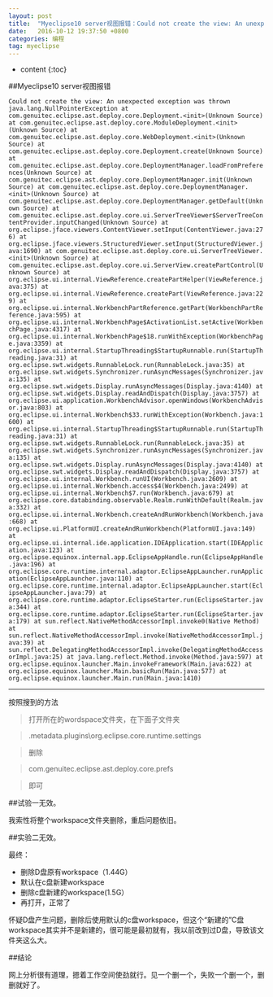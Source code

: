 ```yaml
---
layout: post
title:  "Myeclipse10 server视图报错：Could not create the view: An unexpected exception was thrown.解决"
date:   2016-10-12 19:37:50 +0800 
categories: 编程
tag: myeclipse
---
```


* content
{:toc}



##Myeclipse10 server视图报错

`Could not create the view: An unexpected exception was thrown
java.lang.NullPointerException
	at com.genuitec.eclipse.ast.deploy.core.Deployment.<init>(Unknown Source)
	at com.genuitec.eclipse.ast.deploy.core.ModuleDeployment.<init>(Unknown Source)
	at com.genuitec.eclipse.ast.deploy.core.WebDeployment.<init>(Unknown Source)
	at com.genuitec.eclipse.ast.deploy.core.Deployment.create(Unknown Source)
	at com.genuitec.eclipse.ast.deploy.core.DeploymentManager.loadFromPreferences(Unknown Source)
	at com.genuitec.eclipse.ast.deploy.core.DeploymentManager.init(Unknown Source)
	at com.genuitec.eclipse.ast.deploy.core.DeploymentManager.<init>(Unknown Source)
	at com.genuitec.eclipse.ast.deploy.core.DeploymentManager.getDefault(Unknown Source)
	at com.genuitec.eclipse.ast.deploy.core.ui.ServerTreeViewer$ServerTreeContentProvider.inputChanged(Unknown Source)
	at org.eclipse.jface.viewers.ContentViewer.setInput(ContentViewer.java:276)
	at org.eclipse.jface.viewers.StructuredViewer.setInput(StructuredViewer.java:1690)
	at com.genuitec.eclipse.ast.deploy.core.ui.ServerTreeViewer.<init>(Unknown Source)
	at com.genuitec.eclipse.ast.deploy.core.ui.ServerView.createPartControl(Unknown Source)
	at org.eclipse.ui.internal.ViewReference.createPartHelper(ViewReference.java:375)
	at org.eclipse.ui.internal.ViewReference.createPart(ViewReference.java:229)
	at org.eclipse.ui.internal.WorkbenchPartReference.getPart(WorkbenchPartReference.java:595)
	at org.eclipse.ui.internal.WorkbenchPage$ActivationList.setActive(WorkbenchPage.java:4317)
	at org.eclipse.ui.internal.WorkbenchPage$18.runWithException(WorkbenchPage.java:3359)
	at org.eclipse.ui.internal.StartupThreading$StartupRunnable.run(StartupThreading.java:31)
	at org.eclipse.swt.widgets.RunnableLock.run(RunnableLock.java:35)
	at org.eclipse.swt.widgets.Synchronizer.runAsyncMessages(Synchronizer.java:135)
	at org.eclipse.swt.widgets.Display.runAsyncMessages(Display.java:4140)
	at org.eclipse.swt.widgets.Display.readAndDispatch(Display.java:3757)
	at org.eclipse.ui.application.WorkbenchAdvisor.openWindows(WorkbenchAdvisor.java:803)
	at org.eclipse.ui.internal.Workbench$33.runWithException(Workbench.java:1600)
	at org.eclipse.ui.internal.StartupThreading$StartupRunnable.run(StartupThreading.java:31)
	at org.eclipse.swt.widgets.RunnableLock.run(RunnableLock.java:35)
	at org.eclipse.swt.widgets.Synchronizer.runAsyncMessages(Synchronizer.java:135)
	at org.eclipse.swt.widgets.Display.runAsyncMessages(Display.java:4140)
	at org.eclipse.swt.widgets.Display.readAndDispatch(Display.java:3757)
	at org.eclipse.ui.internal.Workbench.runUI(Workbench.java:2609)
	at org.eclipse.ui.internal.Workbench.access$4(Workbench.java:2499)
	at org.eclipse.ui.internal.Workbench$7.run(Workbench.java:679)
	at org.eclipse.core.databinding.observable.Realm.runWithDefault(Realm.java:332)
	at org.eclipse.ui.internal.Workbench.createAndRunWorkbench(Workbench.java:668)
	at org.eclipse.ui.PlatformUI.createAndRunWorkbench(PlatformUI.java:149)
	at org.eclipse.ui.internal.ide.application.IDEApplication.start(IDEApplication.java:123)
	at org.eclipse.equinox.internal.app.EclipseAppHandle.run(EclipseAppHandle.java:196)
	at org.eclipse.core.runtime.internal.adaptor.EclipseAppLauncher.runApplication(EclipseAppLauncher.java:110)
	at org.eclipse.core.runtime.internal.adaptor.EclipseAppLauncher.start(EclipseAppLauncher.java:79)
	at org.eclipse.core.runtime.adaptor.EclipseStarter.run(EclipseStarter.java:344)
	at org.eclipse.core.runtime.adaptor.EclipseStarter.run(EclipseStarter.java:179)
	at sun.reflect.NativeMethodAccessorImpl.invoke0(Native Method)
	at sun.reflect.NativeMethodAccessorImpl.invoke(NativeMethodAccessorImpl.java:39)
	at sun.reflect.DelegatingMethodAccessorImpl.invoke(DelegatingMethodAccessorImpl.java:25)
	at java.lang.reflect.Method.invoke(Method.java:597)
	at org.eclipse.equinox.launcher.Main.invokeFramework(Main.java:622)
	at org.eclipse.equinox.launcher.Main.basicRun(Main.java:577)
	at org.eclipse.equinox.launcher.Main.run(Main.java:1410)
`


----------

按照搜到的方法
> 打开所在的wordspace文件夹，在下面子文件夹
> 


> .metadata\.plugins\org.eclipse.core.runtime\.settings



> 删除



> com.genuitec.eclipse.ast.deploy.core.prefs



> 即可


##试验一无效。

我索性将整个workspace文件夹删除，重启问题依旧。

##实验二无效。

最终：

- 删除D盘原有workspace（1.44G）
- 默认在c盘新建workspace
- 删除c盘新建的workspace(1.5G）
- 再打开，正常了

怀疑D盘产生问题，删除后使用默认的c盘workspace，但这个“新建的”C盘workspace其实并不是新建的，很可能是最初就有，我以前改到过D盘，导致该文件夹这么大。

##结论

网上分析很有道理，摁着工作空间使劲就行。见一个删一个，失败一个删一个，删删就好了。